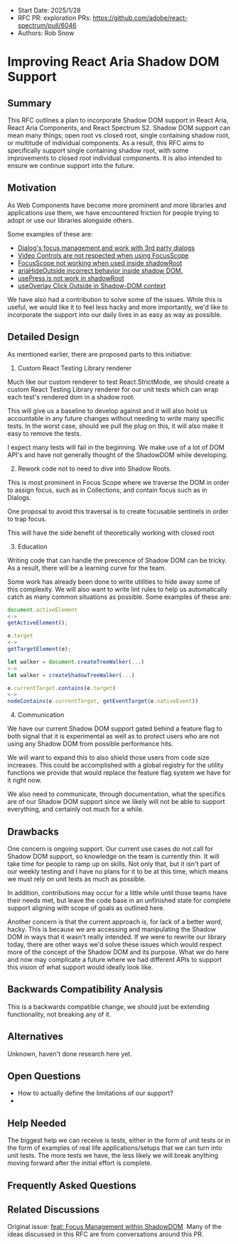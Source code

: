 <!-- Copyright 2025 Adobe. All rights reserved.
This file is licensed to you under the Apache License, Version 2.0 (the "License");
you may not use this file except in compliance with the License. You may obtain a copy
of the License at http://www.apache.org/licenses/LICENSE-2.0
Unless required by applicable law or agreed to in writing, software distributed under
the License is distributed on an "AS IS" BASIS, WITHOUT WARRANTIES OR REPRESENTATIONS
OF ANY KIND, either express or implied. See the License for the specific language
governing permissions and limitations under the License. -->

- Start Date: 2025/1/28
- RFC PR: exploration PRs: https://github.com/adobe/react-spectrum/pull/6046
- Authors: Rob Snow

# Improving React Aria Shadow DOM Support

## Summary

This RFC outlines a plan to incorporate Shadow DOM support in React Aria, React Aria Components, and React Spectrum S2.
Shadow DOM support can mean many things; open root vs closed root, single containing shadow root, or multitude of individual components.
As a result, this RFC aims to specifically support single containing shadow root, with some improvements to closed root individual components. It is also intended to ensure we continue support into the future.

## Motivation


As Web Components have become more prominent and more libraries and applications use them, we have encountered friction for people trying to adopt or use our libraries alongside others.

Some examples of these are:
- [Dialog's focus management and work with 3rd party dialogs](https://github.com/adobe/react-spectrum/issues/5314)
- [Video Controls are not respected when using FocusScope](https://github.com/adobe/react-spectrum/issues/6729)
- [FocusScope not working when used inside shadowRoot](https://github.com/adobe/react-spectrum/issues/1472)
- [ariaHideOutside incorrect behavior inside shadow DOM.](https://github.com/adobe/react-spectrum/issues/6133)
- [usePress is not work in shadowRoot](https://github.com/adobe/react-spectrum/issues/2040)
- [useOverlay Click Outside in Shadow-DOM context](https://github.com/adobe/react-spectrum/issues/3970)

We have also had a contribution to solve some of the issues. While this is useful, we would like it to feel less hacky and more importantly, we'd like to incorporate the support into our daily lives in as easy as way as possible.


## Detailed Design

As mentioned earlier, there are proposed parts to this initiative:

1. Custom React Testing Library renderer

Much like our custom renderer to test React.StrictMode, we should create a custom React Testing Library renderer for our unit tests which can wrap each test's rendered dom in a shadow root.

This will give us a baseline to develop against and it will also hold us accountable in any future changes without needing to write many specific tests. In the worst case, should we pull the plug on this, it will also make it easy to remove the tests.

I expect many tests will fail in the beginning. We make use of a lot of DOM API's and have not generally thought of the ShadowDOM while developing.

2. Rework code not to need to dive into Shadow Roots.

This is most prominent in Focus Scope where we traverse the DOM in order to assign focus, such as in Collections, and contain focus such as in Dialogs.

One proposal to avoid this traversal is to create focusable sentinels in order to trap focus.

This will have the side benefit of theoretically working with closed root

3. Education

Writing code that can handle the prescence of Shadow DOM can be tricky. As a result, there will be a learning curve for the team.

Some work has already been done to write utilities to hide away some of this complexity. We will also want to write lint rules to help us automatically catch as many common situations as possible. Some examples of these are:

```jsx
document.activeElement
<->
getActiveElement();

e.target
<->
getTargetElement(e);

let walker = document.createTreeWalker(...)
<->
let walker = createShadowTreeWalker(...)

e.currentTarget.contains(e.target)
<->
nodeContains(e.currentTarget, getEventTarget(e.nativeEvent))
```

4. Communication

We have our current Shadow DOM support gated behind a feature flag to both signal that it is experimental as well as to protect users who are not using any Shadow DOM from possible performance hits.

We will want to expand this to also shield those users from code size increases. This could be accomplished with a global registry for the utility functions we provide that would replace the feature flag system we have for it right now.

We also need to communicate, through documentation, what the specifics are of our Shadow DOM support since we likely will not be able to support everything, and certainly not much for a while.

## Drawbacks

One concern is ongoing support. Our current use cases do not call for Shadow DOM support, so knowledge on the team is currently thin. It will take time for people to ramp up on skills. Not only that, but it isn't part of our weekly testing and I have no plans for it to be at this time, which means we must rely on unit tests as much as possible.

In addition, contributions may occur for a little while until those teams have their needs met, but leave the code base in an unfinished state for complete support aligning with scope of goals as outlined here.

Another concern is that the current approach is, for lack of a better word, hacky. This is because we are accessing and manipulating the Shadow DOM in ways that it wasn't really intended. If we were to rewrite our library today, there are other ways we'd solve these issues which would respect more of the concept of the Shadow DOM and its purpose. What we do here and now may complicate a future where we had different APIs to support this vision of what support would ideally look like.


## Backwards Compatibility Analysis

This is a backwards compatible change, we should just be extending functionality, not breaking any of it.

## Alternatives

Unknown, haven't done research here yet.

## Open Questions

* How to actually define the limitations of our support?
*

## Help Needed

The biggest help we can receive is tests, either in the form of unit tests or in the form of examples of real life applications/setups that we can turn into unit tests. The more tests we have, the less likely we will break anything moving forward after the initial effort is complete.

## Frequently Asked Questions

## Related Discussions

Original issue: [feat: Focus Management within ShadowDOM](https://github.com/adobe/react-spectrum/pull/6046). Many of the ideas discussed in this RFC are from conversations around this PR.
